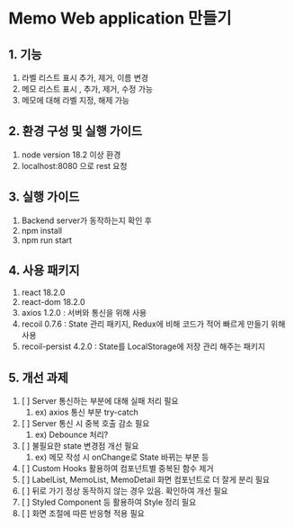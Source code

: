# Memo Web application 만들기

## 1. 기능
   1. 라벨 리스트 표시 추가, 제거, 이름 변경
   2. 메모 리스트 표시 , 추가, 제거, 수정 가능
   3. 메모에 대해 라벨 지정, 해제 가능


## 2. 환경 구성 및 실행 가이드
   1. node version 18.2 이상 환경
   2. localhost:8080 으로 rest 요청


## 3. 실행 가이드
   1. Backend server가 동작하는지 확인 후 
   2. npm install
   3. npm run start


## 4. 사용 패키지
   1. react 18.2.0
   2. react-dom 18.2.0
   3. axios 1.2.0 : 서버와 통신을 위해 사용
   4. recoil 0.7.6 : State 관리 패키지, Redux에 비해 코드가 적어 빠르게 만들기 위해 사용
   5. recoil-persist 4.2.0 : State를 LocalStorage에 저장 관리 해주는 패키지


## 5. 개선 과제
   1. [ ] Server 통신하는 부분에 대해 실패 처리 필요 
      1. ex) axios 통신 부분 try-catch
   2. [ ] Server 통신 시 중복 호출 감소 필요 
      1. ex) Debounce 처리?
   3. [ ] 불필요한 state 변경점 개선 필요
      1. ex) 메모 작성 시 onChange로 State 바뀌는 부분 등
   4. [ ] Custom Hooks 활용하여 컴포넌트별 중복된 함수 제거
   5. [ ] LabelList, MemoList, MemoDetail 화면 컴포넌트로 더 잘게 분리 필요
   6. [ ] 뒤로 가기 정상 동작하지 않는 경우 있음. 확인하여 개선 필요
   7. [ ] Styled Component 등 활용하여 Style 정리 필요
   8. [ ] 화면 조절에 따른 반응형 적용 필요
